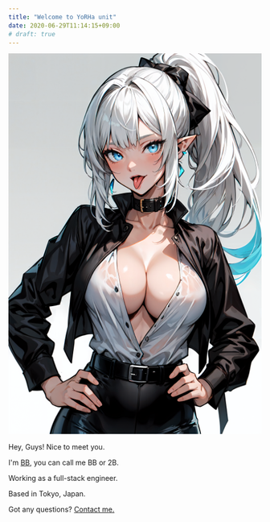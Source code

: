 ```yaml
---
title: "Welcome to YoRHa unit"
date: 2020-06-29T11:14:15+09:00
# draft: true
---
```


![Profile](/profile.png)

Hey, Guys! Nice to meet you.

I'm [BB](/about), you can call me BB or 2B.

Working as a full-stack engineer.

Based in Tokyo, Japan.

Got any questions? [Contact me.](mailto:2b@yorha.xyz)
